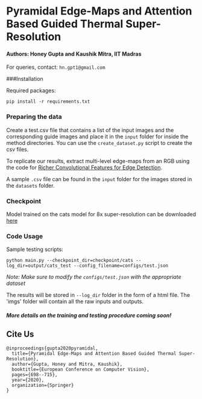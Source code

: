 # Pyramidal Edge-Maps and Attention Based Guided Thermal Super-Resolution
#### Authors: Honey Gupta and Kaushik Mitra, IIT Madras 
For queries, contact: `hn.gpt1@gmail.com`


###Installation

Required packages: 

    pip install -r requirements.txt

### Preparing the data

Create a test.csv file that contains a list of the input images and the corresponding guide images and place it in the `input` folder for inside the method directories. 
You can use the `create_dataset.py` script to create the csv files.

To replicate our results, extract multi-level edge-maps from an RGB using the code for [Richer Convolutional Features for Edge Detection](https://github.com/yun-liu/RCF).

A sample `.csv` file can be found in the `input` folder for the images stored in the `datasets` folder.

### Checkpoint

Model trained on the cats model for 8x super-resolution can be downloaded [here](https://drive.google.com/file/d/1-MbXwlHe3nVdMzox8YdBgnu9fy_qOKOh/view?usp=sharing)
 
### Code Usage

Sample testing scripts:

    python main.py --checkpoint_dir=checkpoint/cats --log_dir=output/cats_test --config_filename=configs/test.json  
    
*Note: Make sure to modify the `configs/test.json` with the appropriate dataset*

The results will be stored in `--log_dir` folder in the form of a html file. The 'imgs' folder will contain all the raw inputs and outputs.


#### *More details on the training and testing procedure coming soon!* 

## Cite Us
```
@inproceedings{gupta2020pyramidal,
  title={Pyramidal Edge-Maps and Attention Based Guided Thermal Super-Resolution},
  author={Gupta, Honey and Mitra, Kaushik},
  booktitle={European Conference on Computer Vision},
  pages={698--715},
  year={2020},
  organization={Springer}
}
```

